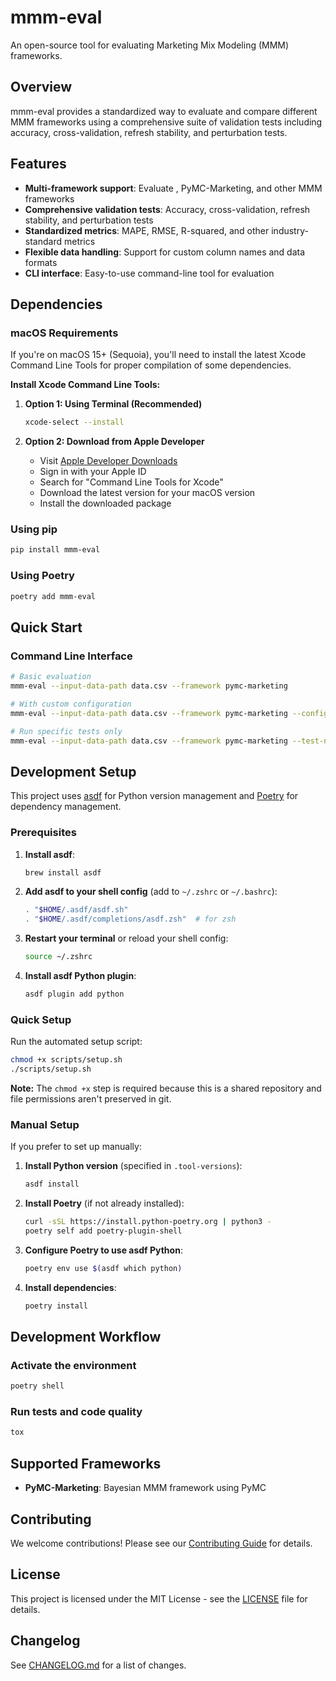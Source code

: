 # mmm-eval

An open-source tool for evaluating Marketing Mix Modeling (MMM) frameworks.

## Overview

mmm-eval provides a standardized way to evaluate and compare different MMM frameworks using a comprehensive suite of validation tests including accuracy, cross-validation, refresh stability, and perturbation tests.

## Features

- **Multi-framework support**: Evaluate , PyMC-Marketing, and other MMM frameworks
- **Comprehensive validation tests**: Accuracy, cross-validation, refresh stability, and perturbation tests
- **Standardized metrics**: MAPE, RMSE, R-squared, and other industry-standard metrics
- **Flexible data handling**: Support for custom column names and data formats
- **CLI interface**: Easy-to-use command-line tool for evaluation

## Dependencies

### macOS Requirements

If you're on macOS 15+ (Sequoia), you'll need to install the latest Xcode Command Line Tools for proper compilation of some dependencies.

**Install Xcode Command Line Tools:**

1. **Option 1: Using Terminal (Recommended)**
   ```bash
   xcode-select --install
   ```

2. **Option 2: Download from Apple Developer**
   - Visit [Apple Developer Downloads](https://developer.apple.com/download/all/)
   - Sign in with your Apple ID
   - Search for "Command Line Tools for Xcode"
   - Download the latest version for your macOS version
   - Install the downloaded package

### Using pip

```bash
pip install mmm-eval
```

### Using Poetry

```bash
poetry add mmm-eval
```

## Quick Start

### Command Line Interface

```bash
# Basic evaluation
mmm-eval --input-data-path data.csv --framework pymc-marketing

# With custom configuration
mmm-eval --input-data-path data.csv --framework pymc-marketing --config-path config.json --output-path results/

# Run specific tests only
mmm-eval --input-data-path data.csv --framework pymc-marketing --test-names accuracy cross_validation
```

## Development Setup

This project uses [asdf](https://asdf-vm.com/) for Python version management and [Poetry](https://python-poetry.org/) for dependency management.

### Prerequisites

1. **Install asdf**:

   ```bash
   brew install asdf
   ```

1. **Add asdf to your shell config** (add to `~/.zshrc` or `~/.bashrc`):

   ```bash
   . "$HOME/.asdf/asdf.sh"
   . "$HOME/.asdf/completions/asdf.zsh"  # for zsh
   ```

1. **Restart your terminal** or reload your shell config:

   ```bash
   source ~/.zshrc
   ```

1. **Install asdf Python plugin**:

   ```bash
   asdf plugin add python
   ```

### Quick Setup

Run the automated setup script:

```bash
chmod +x scripts/setup.sh
./scripts/setup.sh
```

**Note:** The `chmod +x` step is required because this is a shared repository and file permissions aren't preserved in git.

### Manual Setup

If you prefer to set up manually:

1. **Install Python version** (specified in `.tool-versions`):

   ```bash
   asdf install
   ```

1. **Install Poetry** (if not already installed):

   ```bash
   curl -sSL https://install.python-poetry.org | python3 -
   poetry self add poetry-plugin-shell
   ```

1. **Configure Poetry to use asdf Python**:

   ```bash
   poetry env use $(asdf which python)
   ```

1. **Install dependencies**:

   ```bash
   poetry install
   ```

## Development Workflow

### Activate the environment

```bash
poetry shell
```

### Run tests and code quality

```bash
tox
```

## Supported Frameworks

- **PyMC-Marketing**: Bayesian MMM framework using PyMC

## Contributing

We welcome contributions! Please see our [Contributing Guide](CONTRIBUTING.md) for details.

## License

This project is licensed under the MIT License - see the [LICENSE](LICENSE) file for details.

## Changelog

See [CHANGELOG.md](CHANGELOG.md) for a list of changes.
